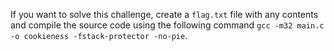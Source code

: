 If you want to solve this challenge, create a `flag.txt` file with any contents and compile the source code using the following command `gcc -m32 main.c -o cookieness -fstack-protector -no-pie`.
